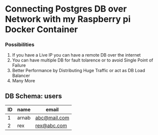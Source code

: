 # Connecting Postgres DB over Network with my Raspberry pi Docker Container

### Possibilities
1. If you have a Live IP you can have a remote DB over the internet
2. You can have multiple DB for fault tolarence or to avoid Single Point of Failure
3. Better Performance by Distributing Huge Traffic or act as DB Load Balancer
4. Many More

## DB Schema: users
| ID | name | email |
|----|------|-------|
| 1  | arnab| abc@mail.com|
| 2  | rex  | rex@abc.com |